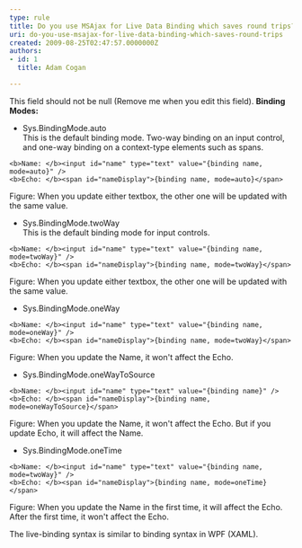 ```yaml
---
type: rule
title: Do you use MSAjax for Live Data Binding which saves round trips?
uri: do-you-use-msajax-for-live-data-binding-which-saves-round-trips
created: 2009-08-25T02:47:57.0000000Z
authors:
- id: 1
  title: Adam Cogan

---
```


 This field should not be null (Remove me when you edit this field). **Binding Modes:** 

- Sys.BindingMode.auto
<br>    This is the default binding mode. Two-way binding on an input control, and one-way binding on a context-type elements such as spans.<br>    

```
<b>Name: </b><input id="name" type="text" value="{binding name, mode=auto}" />
<b>Echo: </b><span id="nameDisplay">{binding name, mode=auto}</span>
```

Figure: When you update either textbox, the other one will be updated with the same value.
- Sys.BindingMode.twoWay
<br>    This is the default binding mode for input controls.<br>    

```
<b>Name: </b><input id="name" type="text" value="{binding name, mode=twoWay}" />
<b>Echo: </b><span id="nameDisplay">{binding name, mode=twoWay}</span>
```

Figure: When you update either textbox, the other one will be updated with the same value.
- Sys.BindingMode.oneWay <br>    

```
<b>Name: </b><input id="name" type="text" value="{binding name, mode=oneWay}" />
<b>Echo: </b><span id="nameDisplay">{binding name, mode=twoWay}</span>
```

Figure: When you update the Name, it won't affect the Echo.
- Sys.BindingMode.oneWayToSource


```
<b>Name: </b><input id="name" type="text" value="{binding name}" />
<b>Echo: </b><span id="nameDisplay">{binding name, mode=oneWayToSource}</span>
```

Figure: When you update the Name, it won't affect the Echo. But if you update Echo, it will affect the Name.
- Sys.BindingMode.oneTime<br>    

```
<b>Name: </b><input id="name" type="text" value="{binding name, mode=twoWay}" />
<b>Echo: </b><span id="nameDisplay">{binding name, mode=oneTime}</span>
```

Figure: When you update the Name in the first time, it will affect the Echo. After the first time, it won't affect the Echo.

 The live-binding syntax is similar to binding syntax in WPF (XAML).    

